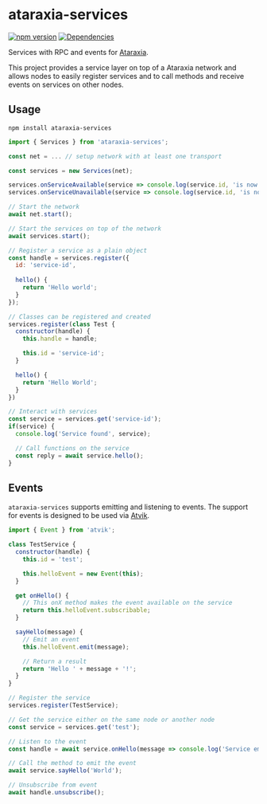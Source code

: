 # ataraxia-services

[![npm version](https://badge.fury.io/js/ataraxia-services.svg)](https://badge.fury.io/js/ataraxia-services)
[![Dependencies](https://david-dm.org/aholstenson/ataraxia/status.svg?path=packages/services)](https://david-dm.org/aholstenson/ataraxia?path=packages/services)

Services with RPC and events for [Ataraxia](https://github.com/aholstenson/ataraxia).

This project provides a service layer on top of a Ataraxia network and allows
nodes to easily register services and to call methods and receive events on
services on other nodes.

## Usage

```
npm install ataraxia-services
```

```javascript
import { Services } from 'ataraxia-services';

const net = ... // setup network with at least one transport

const services = new Services(net);

services.onServiceAvailable(service => console.log(service.id, 'is now available'));
services.onServiceUnavailable(service => console.log(service.id, 'is no longer available'));

// Start the network
await net.start();

// Start the services on top of the network
await services.start();

// Register a service as a plain object
const handle = services.register({
  id: 'service-id',
  
  hello() {
    return 'Hello world';
  }
});

// Classes can be registered and created
services.register(class Test {
  constructor(handle) {
    this.handle = handle;

    this.id = 'service-id';
  }

  hello() {
    return 'Hello World';
  }
})

// Interact with services
const service = services.get('service-id');
if(service) {
  console.log('Service found', service);

  // Call functions on the service
  const reply = await service.hello();
}
```

## Events

`ataraxia-services` supports emitting and listening to events. The support for
events is designed to be used via [Atvik](https://github.com/aholstenson/atvik).

```javascript
import { Event } from 'atvik';

class TestService {
  constructor(handle) {
    this.id = 'test';

    this.helloEvent = new Event(this);
  }

  get onHello() {
    // This onX method makes the event available on the service
    return this.helloEvent.subscribable;
  }

  sayHello(message) {
    // Emit an event
    this.helloEvent.emit(message);

    // Return a result
    return 'Hello ' + message + '!';
  }
}

// Register the service
services.register(TestService);

// Get the service either on the same node or another node
const service = services.get('test');

// Listen to the event
const handle = await service.onHello(message => console.log('Service emitted hello event:', message));

// Call the method to emit the event
await service.sayHello('World');

// Unsubscribe from event
await handle.unsubscribe();
```
